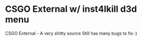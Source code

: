 # CSGO External w/ inst4lkill d3d menu
CSGO External - A very shitty source 
Still has many bugs to fix :)
